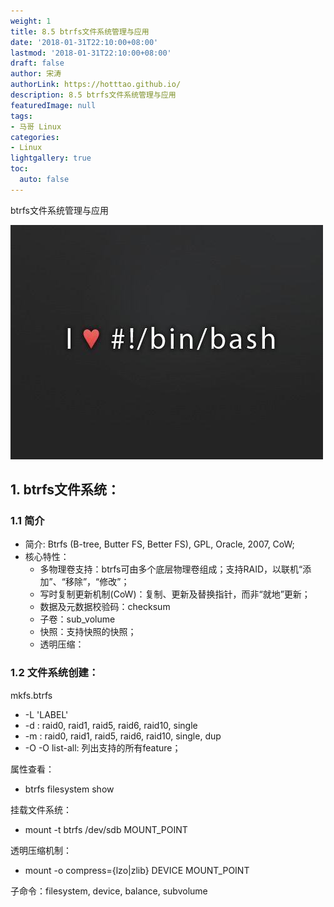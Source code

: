 ```yaml
---
weight: 1
title: 8.5 btrfs文件系统管理与应用
date: '2018-01-31T22:10:00+08:00'
lastmod: '2018-01-31T22:10:00+08:00'
draft: false
author: 宋涛
authorLink: https://hotttao.github.io/
description: 8.5 btrfs文件系统管理与应用
featuredImage: null
tags:
- 马哥 Linux
categories:
- Linux
lightgallery: true
toc:
  auto: false
---
```


btrfs文件系统管理与应用

![linux-mt](/images/linux_mt/linux_mt.jpg)
<!-- more -->

## 1. btrfs文件系统：
### 1.1 简介
- 简介: Btrfs (B-tree, Butter FS, Better FS), GPL, Oracle, 2007, CoW;
- 核心特性：
    - 多物理卷支持：btrfs可由多个底层物理卷组成；支持RAID，以联机“添加”、“移除”，“修改”；
    - 写时复制更新机制(CoW)：复制、更新及替换指针，而非“就地”更新；
    - 数据及元数据校验码：checksum
    - 子卷：sub_volume
    - 快照：支持快照的快照；
    - 透明压缩：

### 1.2 文件系统创建：
mkfs.btrfs
- -L 'LABEL'
- -d <type>: raid0, raid1, raid5, raid6, raid10, single
- -m <profile>: raid0, raid1, raid5, raid6, raid10, single, dup
- -O <feature>
    -O list-all: 列出支持的所有feature；

属性查看：
- btrfs filesystem show

挂载文件系统：
- mount -t btrfs /dev/sdb MOUNT_POINT

透明压缩机制：
- mount -o compress={lzo|zlib} DEVICE MOUNT_POINT

子命令：filesystem, device, balance, subvolume
